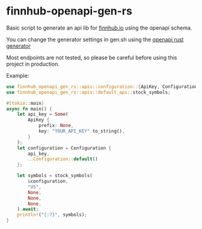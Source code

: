 # finnhub-openapi-gen-rs

Basic script to generate an api lib for [finnhub.io](https://finnhub.io) using the openapi schema.

You can change the generator settings in gen.sh using the [openapi rust generator](https://openapi-generator.tech/docs/generators/rust)

Most endpoints are not tested, so please be careful before using this project in production.

Example:

```rust
use finnhub_openapi_gen_rs::apis::configuration::{ApiKey, Configuration};
use finnhub_openapi_gen_rs::apis::default_api::stock_symbols;

#[tokio::main]
async fn main() {
    let api_key = Some(
        ApiKey {
            prefix: None,
            key: "YOUR_API_KEY".to_string(),
        }
    );
    let configuration = Configuration {
        api_key,
        ..Configuration::default()
    };

    let symbols = stock_symbols(
        &configuration,
        "US",
        None,
        None,
        None,
    ).await;
    println!("{:?}", symbols);
}

```